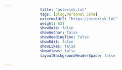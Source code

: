 ---
                title: "asterisk.lol"
                tags: [Blog,Personal Site]
                externalUrl: "https://asterisk.lol"
                weight: 631
                showDate: false
                showAuthor: false
                showReadingTime: false
                showEdit: false
                showLikes: false
                showViews: false
                layoutBackgroundHeaderSpace: false
                ---
